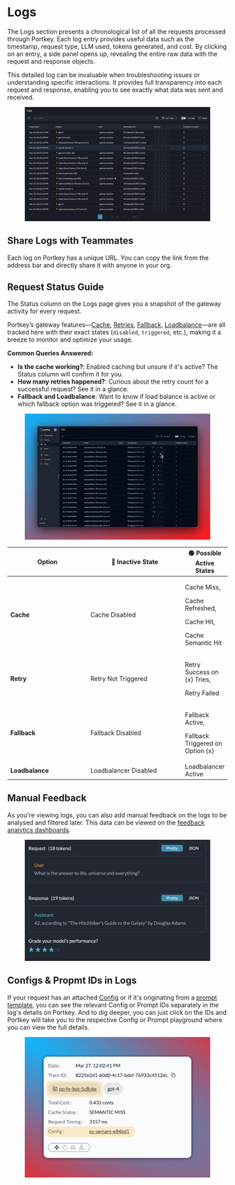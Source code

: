 # Logs

The Logs section presents a chronological list of all the requests processed through Portkey. Each log entry provides useful data such as the timestamp, request type, LLM used, tokens generated, and cost. By clicking on an entry, a side panel opens up, revealing the entire raw data with the request and response objects.

This detailed log can be invaluable when troubleshooting issues or understanding specific interactions. It provides full transparency into each request and response, enabling you to see exactly what data was sent and received.

<figure><img src="../../.gitbook/assets/image (11).png" alt=""><figcaption></figcaption></figure>

## Share Logs with Teammates

Each log on Portkey has a unique URL. You can copy the link from the address bar and directly share it with anyone in your org.

## Request Status Guide

The Status column on the Logs page gives you a snapshot of the gateway activity for every request.

Portkey’s gateway features—[Cache](broken-reference), [Retries](broken-reference), [Fallback](broken-reference), [Loadbalance](broken-reference)—are all tracked here with their exact states (`disabled`, `triggered`, etc.), making it a breeze to monitor and optimize your usage.

**Common Queries Answered:**

* **Is the cache working?**: Enabled caching but unsure if it's active? The Status column will confirm it for you.
* **How many retries happened?**: Curious about the retry count for a successful request? See it in a glance.
* **Fallback and Loadbalance**: Want to know if load balance is active or which fallback option was triggered? See it in a glance.

<figure><img src="../../.gitbook/assets/image (12).png" alt=""><figcaption></figcaption></figure>

<table><thead><tr><th width="195">Option</th><th width="238">🔴 Inactive State</th><th>🟢 Possible Active States</th></tr></thead><tbody><tr><td><strong>Cache</strong></td><td>Cache Disabled</td><td><p>Cache Miss,</p><p>Cache Refreshed,</p><p>Cache Hit,</p><p>Cache Semantic Hit</p></td></tr><tr><td><strong>Retry</strong></td><td>Retry Not Triggered</td><td><p>Retry Success on {x} Tries,</p><p>Retry Failed</p></td></tr><tr><td><strong>Fallback</strong></td><td>Fallback Disabled</td><td><p>Fallback Active,</p><p>Fallback Triggered on Option {x}</p></td></tr><tr><td><strong>Loadbalance</strong></td><td>Loadbalancer Disabled</td><td>Loadbalancer Active</td></tr></tbody></table>

## Manual Feedback

As you're viewing logs, you can also add manual feedback on the logs to be analysed and filtered later. This data can be viewed on the [feedback analytics dashboards](analytics.md#feedback).

<figure><img src="../../.gitbook/assets/image (13).png" alt=""><figcaption></figcaption></figure>

## Configs & Propmt IDs in Logs

If your request has an attached [Config](../ai-gateway-streamline-llm-integrations/configs.md) or if it's originating from a [prompt template](../prompt-library.md), you can see the relevant Config or Prompt IDs separately in the log's details on Portkey. And to dig deeper, you can just click on the IDs and Portkey will take you to the respective Config or Prompt playground where you can view the full details.

<div align="left">

<figure><img src="../../.gitbook/assets/config-prompt-in-logs.png" alt=""><figcaption></figcaption></figure>

</div>

